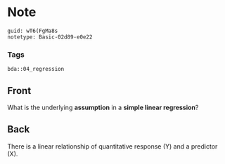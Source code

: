# Note
```
guid: wT6(FgMa8s
notetype: Basic-02d89-e0e22
```

### Tags
```
bda::04_regression
```

## Front
What is the underlying <b>assumption</b> in a <b>simple linear
regression</b>?

## Back
There is a linear relationship of quantitative response \(Y\) and a predictor \(X\).
